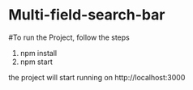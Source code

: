 # Multi-field-search-bar

#To run the Project, follow the steps

1. npm install
2. npm start

the project will start running on http://localhost:3000
